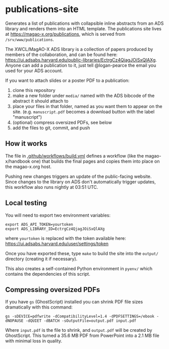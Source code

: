 # publications-site

Generates a list of publications with collapsible inline abstracts from an ADS library and renders them into an HTML template. The publications site lives at https://magao-x.org/publications, which is served from `/srv/www/publications`.

The XWCL/MagAO-X ADS library is a collection of papers produced by members of the collaboration, and can be found here: https://ui.adsabs.harvard.edu/public-libraries/EctrgCz4QjagJOiSxQlAXg. Anyone can add a publication to it, just tell @logan-pearce the email you used for your ADS account.

If you want to attach slides or a poster PDF to a publication:

1. clone this repository
2. make a new folder under `media/` named with the ADS bibcode of the abstract it should attach to
3. place your files in that folder, named as you want them to appear on the site. (e.g. `manuscript.pdf` becomes a download button with the label "manuscript")
4. (optional) compress oversized PDFs, see below
5. add the files to git, commit, and push

## How it works

The file in [.github/workflows/build.yml](.github/workflows/build.yml) defines a workflow (like the magao-x/handbook one) that builds the final pages and copies them into place on the magao-x.org host.

Pushing new changes triggers an update of the public-facing website. Since changes to the library on ADS don't automatically trigger updates, this workflow also runs nightly at 03:51 UTC.

## Local testing

You will need to export two environment variables:

```
export ADS_API_TOKEN=yourtoken
export ADS_LIBRARY_ID=EctrgCz4QjagJOiSxQlAXg
```

where `yourtoken` is replaced with the token available here: https://ui.adsabs.harvard.edu/user/settings/token

Once you have exported these, type `make` to build the site into the `output/` directory (creating it if necessary).

This also creates a self-contained Python environment in `pyenv/` which contains the dependencies of this script.

## Compressing oversized PDFs

If you have `gs` (GhostScript) installed you can shrink PDF file sizes dramatically with this command:

```
gs -sDEVICE=pdfwrite -dCompatibilityLevel=1.4 -dPDFSETTINGS=/ebook -dNOPAUSE -dQUIET -dBATCH -sOutputFile=output.pdf input.pdf
```

Where `input.pdf` is the file to shrink, and `output.pdf` will be created by GhostScript. This turned a 35.6 MB PDF from PowerPoint into a 2.1 MB file with minimal loss in quality.
